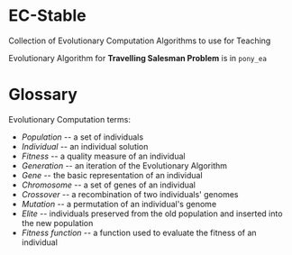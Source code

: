 EC-Stable
=========

Collection of Evolutionary Computation Algorithms to use for Teaching

Evolutionary Algorithm for __Travelling Salesman Problem__ is in `pony_ea`

Glossary
========

Evolutionary Computation terms:

  - *Population* -- a set of individuals
  - *Individual* -- an individual solution
  - *Fitness* -- a quality measure of an individual
  - *Generation* -- an iteration of the Evolutionary Algorithm
  - *Gene* -- the basic representation of an individual
  - *Chromosome* -- a set of genes of an individual
  - *Crossover* -- a recombination of two individuals' genomes
  - *Mutation* -- a permutation of an individual's genome
  - *Elite* -- individuals preserved from the old population and inserted into
  the new population
  - *Fitness function* -- a function used to evaluate the fitness of an individual
